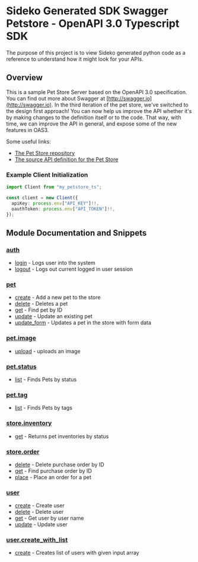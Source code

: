 
# Sideko Generated SDK Swagger Petstore - OpenAPI 3.0 Typescript SDK
The purpose of this project is to view Sideko generated python code as a reference to understand how it might look for your APIs.

## Overview
This is a sample Pet Store Server based on the OpenAPI 3.0 specification.  You can find out more about
Swagger at [http://swagger.io](http://swagger.io). In the third iteration of the pet store, we've switched to the design first approach!
You can now help us improve the API whether it's by making changes to the definition itself or to the code.
That way, with time, we can improve the API in general, and expose some of the new features in OAS3.

Some useful links:
- [The Pet Store repository](https://github.com/swagger-api/swagger-petstore)
- [The source API definition for the Pet Store](https://github.com/swagger-api/swagger-petstore/blob/master/src/main/resources/openapi.yaml)

### Example Client Initialization

```typescript
import Client from "my_petstore_ts";

const client = new Client({
  apiKey: process.env["API_KEY"]!!,
  oauthToken: process.env["API_TOKEN"]!!,
});
```

## Module Documentation and Snippets

### [auth](src/resources/auth/README.md)

* [login](src/resources/auth/README.md#login) - Logs user into the system
* [logout](src/resources/auth/README.md#logout) - Logs out current logged in user session

### [pet](src/resources/pet/README.md)

* [create](src/resources/pet/README.md#create) - Add a new pet to the store
* [delete](src/resources/pet/README.md#delete) - Deletes a pet
* [get](src/resources/pet/README.md#get) - Find pet by ID
* [update](src/resources/pet/README.md#update) - Update an existing pet
* [update_form](src/resources/pet/README.md#update_form) - Updates a pet in the store with form data

### [pet.image](src/resources/pet/image/README.md)

* [upload](src/resources/pet/image/README.md#upload) - uploads an image

### [pet.status](src/resources/pet/status/README.md)

* [list](src/resources/pet/status/README.md#list) - Finds Pets by status

### [pet.tag](src/resources/pet/tag/README.md)

* [list](src/resources/pet/tag/README.md#list) - Finds Pets by tags

### [store.inventory](src/resources/store/inventory/README.md)

* [get](src/resources/store/inventory/README.md#get) - Returns pet inventories by status

### [store.order](src/resources/store/order/README.md)

* [delete](src/resources/store/order/README.md#delete) - Delete purchase order by ID
* [get](src/resources/store/order/README.md#get) - Find purchase order by ID
* [place](src/resources/store/order/README.md#place) - Place an order for a pet

### [user](src/resources/user/README.md)

* [create](src/resources/user/README.md#create) - Create user
* [delete](src/resources/user/README.md#delete) - Delete user
* [get](src/resources/user/README.md#get) - Get user by user name
* [update](src/resources/user/README.md#update) - Update user

### [user.create_with_list](src/resources/user/create-with-list/README.md)

* [create](src/resources/user/create-with-list/README.md#create) - Creates list of users with given input array

<!-- MODULE DOCS END -->
